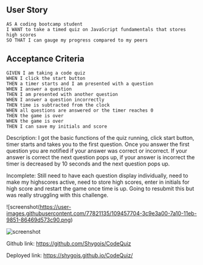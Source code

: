 ## User Story

```
AS A coding bootcamp student
I WANT to take a timed quiz on JavaScript fundamentals that stores high scores
SO THAT I can gauge my progress compared to my peers
```

## Acceptance Criteria

```
GIVEN I am taking a code quiz
WHEN I click the start button
THEN a timer starts and I am presented with a question
WHEN I answer a question
THEN I am presented with another question
WHEN I answer a question incorrectly
THEN time is subtracted from the clock
WHEN all questions are answered or the timer reaches 0
THEN the game is over
WHEN the game is over
THEN I can save my initials and score
```

Description: I got the basic functions of the quiz running, click start button, timer starts and takes you to the first question. Once you answer the first question you are notified if your answer was correct or incorrect. If your answer is correct the next question pops up, if your answer is incorrect the timer is decreased by 10 seconds and the next question pops up.

Incomplete: Still need to have each question display individually, need to make my highscores active, need to store high scores, enter in initials for high score and restart the game once time is up. Going to resubmit this but was really struggling with this challenge.

![screenshot(https://user-images.githubusercontent.com/77821135/109457704-3c9e3a00-7a10-11eb-9851-86469d573c90.png)

![screenshot](https://user-images.githubusercontent.com/77821135/109457716-40ca5780-7a10-11eb-888a-75960ee72d4f.png)

Github link: https://github.com/Shygois/CodeQuiz

Deployed link: https://shygois.github.io/CodeQuiz/

